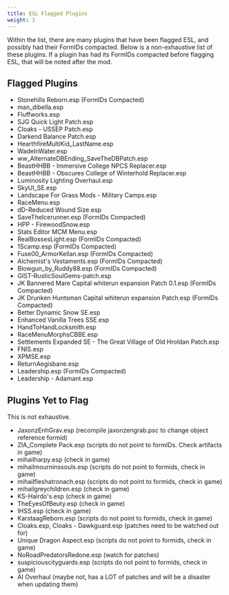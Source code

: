 ```yaml
---
title: ESL Flagged Plugins
weight: 3
---
```

Within the list, there are many plugins that have been flagged ESL, and possibly had their FormIDs compacted. Below is a non-exhaustive list of these plugins.
If a plugin has had its FormIDs compacted before flagging ESL, that will be noted after the mod.

## Flagged Plugins

- Stonehills Reborn.esp (FormIDs Compacted)
- man_dibella.esp
- Fluffworks.esp
- SJG Quick Light Patch.esp
- Cloaks - USSEP Patch.esp
- Darkend Balance Patch.esp
- HearthfireMultiKid_LastName.esp
- WadeInWater.esp
- ww_AlternateDBEnding_SaveTheDBPatch.esp
- BeastHHBB - Immersive College NPCS Replacer.esp
- BeastHHBB - Obscures College of Winterhold Replacer.esp
- Luminosity Lighting Overhaul.esp  
- SkyUI_SE.esp
- Landscape For Grass Mods - Military Camps.esp
- RaceMenu.esp
- dD-Reduced Wound Size.esp
- SaveTheIcerunner.esp (FormIDs Compacted)
- HPP - FirewoodSnow.esp
- Stats Editor MCM Menu.esp
- RealBossesLight.esp (FormIDs Compacted)
- 1Scamp.esp (FormIDs Compacted)
- Fuse00_ArmorKellan.esp (FormIDs Compacted)
- Alchemist's Vestaments.esp (FormIDs Compacted)
- Blowgun_by_Ruddy88.esp (FormIDs Compacted)
- GIST-RusticSoulGems-patch.esp
- JK Bannered Mare Capital whiterun expansion Patch 0.1.esp (FormIDs Compacted)
- JK Drunken Huntsman Capital whiterun expansion Patch.esp (FormIDs Compacted)
- Better Dynamic Snow SE.esp
- Enhanced Vanilla Trees SSE.esp
- HandToHandLocksmith.esp
- RaceMenuMorphsCBBE.esp
- Settlements Expanded SE - The Great Village of Old Hroldan Patch.esp
- FNIS.esp
- XPMSE.esp
- ReturnAegisbane.esp
- Leadership.esp (FormIDs Compacted)
- Leadership - Adamant.esp

## Plugins Yet to Flag

This is not exhaustive.

- JaxonzEnhGrav.esp (recompile jaxonzengrab.psc to change object reference formid)
- ZIA_Complete Pack.esp (scripts do not point to formIDs. Check artifacts in game)
- mihailharpy.esp (check in game)
- mihailmourninssouls.esp (scripts do not point to formids, check in game)
- mihailfleshatronach.esp (scripts do not point to formids, check in game)
- mihailgreychildren.esp (check in game)
- KS-Hairdo's.esp (check in game)
- TheEyesOfBeuty.esp (check in game)
- IHSS.esp (check in game)
- KarstaagReborn.esp (scripts do not point to formids, check in game)
- Cloaks.esp, Cloaks - Dawkguard.esp (patches need to be watched out for)
- Unique Dragon Aspect.esp (scripts do not point to formids, check in game)
- NoRoadPredatorsRedone.esp (watch for patches)
- suspiciouscityguards.esp (scripts do not point to formids, check in game)
- AI Overhaul (maybe not, has a LOT of patches and will be a disaster when updating them)
